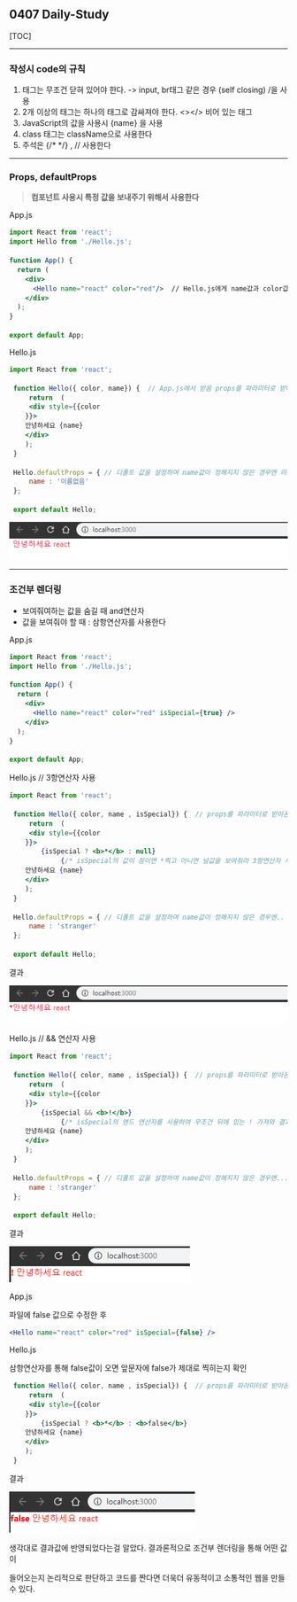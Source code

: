 ## 0407 Daily-Study

[TOC]

------



### 작성시 code의 규칙

1. 태그는 무조건 닫혀 있어야 한다. -> input, br태그 같은 경우 (self closing) /을 사용
2. 2개 이상의 태그는 하나의 태그로 감싸져야 한다. <></>  비어 있는 태그
3. JavaScript의 값을 사용시 {name} 을 사용
4. class 태그는 className으로 사용한다
5. 주석은 {/* */} , // 사용한다

------



### Props, defaultProps

> **컴포넌트 사용시 특정 값을 보내주기 위해서 사용한다**



App.js

```jsx
import React from 'react';
import Hello from './Hello.js';

function App() {
  return (
    <div> 
      <Hello name="react" color="red"/>  // Hello.js에게 name값과 color값을 전달
    </div>
  );
}

export default App;

```



Hello.js

```jsx
import React from 'react';

 function Hello({ color, name}) {  // App.js에서 받음 props를 파라미터로 받아온다
     return  (
     <div style={{color
    }}>
    안녕하세요 {name}
    </div>
    );
 }

 Hello.defaultProps = { // 디폴트 값을 설정하여 name값이 정해지지 않은 경우엔 이름없음이 출력된다.
     name : '이름없음'
 };

 export default Hello;
```



![결과값](./img/결과0.PNG)



------



### 조건부 렌더링

- 보여줘여하는 값을 숨길 때 and연산자
- 값을 보여줘야 할 때 : 삼항연산자를 사용한다 



App.js 

```jsx
import React from 'react';
import Hello from './Hello.js';

function App() {
  return (
    <div>
      <Hello name="react" color="red" isSpecial={true} />  
    </div> 
  );
}

export default App;

```



Hello.js // 3항연산자 사용

```jsx
import React from 'react';

 function Hello({ color, name , isSpecial}) {  // props를 파라미터로 받아온다
     return  (
     <div style={{color
    }}>
        {isSpecial ? <b>*</b> : null}  
             {/* isSpecial의 값이 참이면 *찍고 아니면 널값을 보여줘라 3항연산자 사용  */}
    안녕하세요 {name}
    </div>
    );
 }

 Hello.defaultProps = { // 디폴트 값을 설정하여 name값이 정해지지 않은 경우엔..
     name : 'stranger'
 };

 export default Hello;
```



결과

![결과값](./img/결과1.PNG)



Hello.js // && 연산자 사용

```jsx
import React from 'react';

 function Hello({ color, name , isSpecial}) {  // props를 파라미터로 받아온다
     return  (
     <div style={{color
    }}>
        {isSpecial && <b>!</b>}  
             {/* isSpecial의 앤드 연산자를 사용하여 무조건 뒤에 있는 ! 가져와 결과를 보여준다  */}
    안녕하세요 {name}
    </div>
    );
 }

 Hello.defaultProps = { // 디폴트 값을 설정하여 name값이 정해지지 않은 경우엔...
     name : 'stranger'
 };

 export default Hello;
```

결과

![결과값](./img/결과2.PNG)





App.js 

파일에 false 값으로 수정한 후

```jsx
<Hello name="react" color="red" isSpecial={false} /> 
```



Hello.js 

삼항연산자를 통해 false값이 오면 앞문자에 false가 제대로 찍히는지 확인

```jsx
 function Hello({ color, name , isSpecial}) {  // props를 파라미터로 받아온다
     return  (
     <div style={{color
    }}>
        {isSpecial ? <b>*</b> : <b>false</b>}  
    안녕하세요 {name}
    </div>
    );
 }
```



결과

![결과3](./img/결과3.png)



생각대로 결과값에 반영되었다는걸 알았다. 결과론적으로 조건부 렌더링을 통해 어떤 값이

들어오는지 논리적으로 판단하고 코드를 짠다면 더욱더 유동적이고 소통적인 웹을 만들 수 있다. 